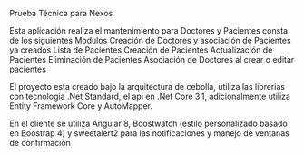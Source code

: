 Prueba Técnica para Nexos

Esta aplicación realiza el mantenimiento para Doctores y Pacientes consta de los siguientes Modulos
Creación de Doctores y asociación de Pacientes ya creados
Lista de Pacientes
Creación de Pacientes
Actualización de Pacientes
Eliminación de Pacientes
Asociación de Doctores al crear o editar pacientes

El proyecto esta creado bajo la arquitectura de cebolla, utiliza las librerias con tecnologia .Net Standard, el api en .Net Core 3.1, adicionalmente utiliza Entity Framework Core y AutoMapper.

En el cliente se utiliza Angular 8, Boostwatch (estilo personalizado basado en Boostrap 4) y sweetalert2 para las notificaciones y manejo de ventanas de confirmación
